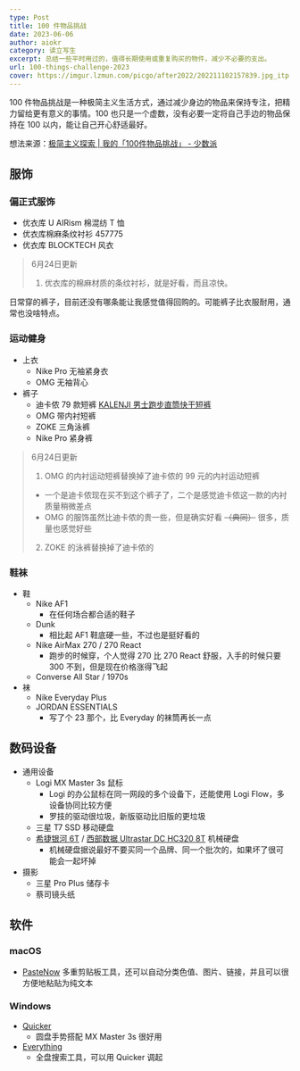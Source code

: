 ```yaml
---
type: Post
title: 100 件物品挑战
date: 2023-06-06
author: aiokr
category: 读立写生
excerpt: 总结一些平时用过的，值得长期使用或重复购买的物件，减少不必要的支出。
url: 100-things-challenge-2023
cover: https://imgur.lzmun.com/picgo/after2022/202211102157839.jpg_itp
---
```


100 件物品挑战是一种极简主义生活方式，通过减少身边的物品来保持专注，把精力留给更有意义的事情。100 也只是一个虚数，没有必要一定将自己手边的物品保持在 100 以内，能让自己开心舒适最好。

想法来源：[极简主义探索 | 我的「100件物品挑战」 - 少数派](https://sspai.com/post/38222)

## 服饰

### 偏正式服饰

- 优衣库 U AIRism 棉混纺 T 恤
- 优衣库棉麻条纹衬衫 457775
- 优衣库 BLOCKTECH 风衣

> 6月24日更新
> 
> 1. 优衣库的棉麻材质的条纹衬衫，就是好看，而且凉快。


日常穿的裤子，目前还没有哪条能让我感觉值得回购的。可能裤子比衣服耐用，通常也没啥特点。

### 运动健身

- 上衣
  - Nike Pro 无袖紧身衣
  - OMG 无袖背心
- 裤子
  - 迪卡侬 79 款短裤 [KALENJI 男士跑步直筒快干短裤](https://www.decathlon.com.cn/zh/p/dry-men-s-running-breathable-shorts/_/R-p-333374/)
  - OMG 带内衬短裤
  - ZOKE 三角泳裤
  - Nike Pro 紧身裤

> 6月24日更新
> 
> 1. OMG 的内衬运动短裤替换掉了迪卡侬的 99 元的内衬运动短裤
>   - 一个是迪卡侬现在买不到这个裤子了，二个是感觉迪卡侬这一款的内衬质量稍微差点
>   - OMG 的服饰虽然比迪卡侬的贵一些，但是确实好看 ~~（典同）~~ 很多，质量也感觉好些
> 2. ZOKE 的泳裤替换掉了迪卡侬的

### 鞋袜

- 鞋
  - Nike AF1
    - 在任何场合都合适的鞋子
  - Dunk
    - 相比起 AF1 鞋底硬一些，不过也是挺好看的
  - Nike AirMax 270 / 270 React
    - 跑步的时候穿，个人觉得 270 比 270 React 舒服，入手的时候只要 300 不到，但是现在价格涨得飞起
  - Converse All Star / 1970s
- 袜
  - Nike Everyday Plus
  - JORDAN ESSENTIALS
    - 写了个 23 那个，比 Everyday 的袜筒再长一点

## 数码设备

- 通用设备 
  - Logi MX Master 3s 鼠标
    - Logi 的办公鼠标在同一网段的多个设备下，还能使用 Logi Flow，多设备协同比较方便
    - 罗技的驱动很垃圾，新版驱动比旧版的更垃圾
  - 三星 T7 SSD 移动硬盘
  - [希捷银河 6T](https://item.jd.com/100018826871.html) / [西部数据 Ultrastar DC HC320 8T](https://item.jd.com/8703756.html#crumb-wrap) 机械硬盘
    - 机械硬盘据说最好不要买同一个品牌、同一个批次的，如果坏了很可能会一起坏掉
- 摄影
  - 三星 Pro Plus 储存卡
  - 蔡司镜头纸

## 软件

### macOS

- [PasteNow](https://pastenow.app/) 多重剪贴板工具，还可以自动分类色值、图片、链接，并且可以很方便地粘贴为纯文本

### Windows

- [Quicker](https://getquicker.net/)
  - 圆盘手势搭配 MX Master 3s 很好用
- [Everything](https://www.voidtools.com/zh-cn/)
  - 全盘搜索工具，可以用 Quicker 调起
